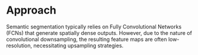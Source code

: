 # Approach

Semantic segmentation typically relies on Fully Convolutional Networks (FCNs) that generate spatially dense outputs. However, due to the nature of convolutional downsampling, the resulting feature maps are often low-resolution, necessitating upsampling strategies.
